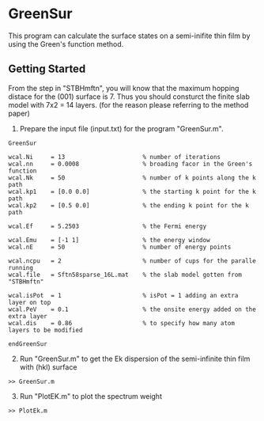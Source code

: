 # GreenSur
This program can calculate the surface states on a semi-inifite thin film by using the Green's function method. 

## Getting Started 
From the step in "STBHmftn", you will know that the maximum hopping distace for the (001) surface is 7. Thus you should consturct the finite slab model with 7x2 = 14 layers. (for the reason please referring to the method paper)
1) Prepare the input file (input.txt) for the program "GreenSur.m". 
```
GreenSur

wcal.Ni     = 13                      % number of iterations
wcal.nn     = 0.0008                  % broading facor in the Green's function
wcal.Nk     = 50                      % number of k points along the k path 
wcal.kp1    = [0.0 0.0]               % the starting k point for the k path
wcal.kp2    = [0.5 0.0]               % the ending k point for the k path

wcal.Ef     = 5.2503                  % the Fermi energy 

wcal.Emu    = [-1 1]                  % the energy window
wcal.nE     = 50                      % number of energy points 

wcal.ncpu   = 2                       % number of cups for the paralle running
wcal.file   = Sftn58sparse_16L.mat    % the slab model gotten from "STBHmftn"

wcal.isPot  = 1                       % isPot = 1 adding an extra layer on top
wcal.PeV    = 0.1                     % the onsite energy added on the extra layer 
wcal.dis    = 0.86                    % to specify how many atom layers to be modified 

endGreenSur
```
2) Run "GreenSur.m" to get the Ek dispersion of the semi-infinite thin film with (hkl) surface
```
>> GreenSur.m
```
3) Run "PlotEK.m" to plot the spectrum weight
```
>> PlotEk.m
```
